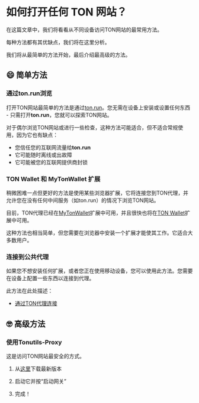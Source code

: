 # 如何打开任何 TON 网站？

在这篇文章中，我们将看看从不同设备访问TON网站的最常用方法。

每种方法都有其优缺点，我们将在这里分析。

我们将从最简单的方法开始，最后介绍最高级的方法。

## 😄 简单方法

### 通过ton.run浏览

打开TON网站最简单的方法是通过[ton.run](https://ton.run)。您无需在设备上安装或设置任何东西 - 只需打开**ton.run**，您就可以探索TON网站。

对于偶尔浏览TON网站或进行一些检查，这种方法可能适合，但不适合常规使用，因为它也有缺点：

-   您信任您的互联网流量给**ton.run**
-   它可能随时离线或出故障
-   它可能被您的互联网提供商封锁

### TON Wallet 和 MyTonWallet 扩展

稍微困难一点但更好的方法是使用某些浏览器扩展，它将连接您到TON代理，并允许您在没有任何中间服务（如ton.run）的情况下浏览TON网站。

目前，TON代理已经在[MyTonWallet](https://mytonwallet.io/)扩展中可用，并且很快也将在[TON Wallet](https://chrome.google.com/webstore/detail/ton-wallet/nphplpgoakhhjchkkhmiggakijnkhfnd)扩展中可用。

这种方法也相当简单，但您需要在浏览器中安装一个扩展才能使其工作。它适合大多数用户。

### 连接到公共代理

如果您不想安装任何扩展，或者您正在使用移动设备，您可以使用此方法。您需要在设备上配置一些东西以连接到代理。

此方法在此处描述：

-   [通过TON代理连接](/participate/web3/setting-proxy/)

## 🤓 高级方法

### 使用Tonutils-Proxy

这是访问TON网站最安全的方式。

1. 从[这里](https://github.com/xssnick/Tonutils-Proxy#download-precompiled-version)下载最新版本

2. 启动它并按“启动网关”
3. 完成！

